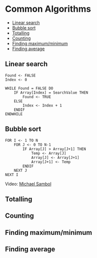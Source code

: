 # Common Algorithms

-   [Linear search](#linear-search)
-   [Bubble sort](#bubble-sort)
-   [Totalling](#totalling)
-   [Counting](#counting)
-   [Finding maximum/minimum](#finding-maximumminimum)
-   [Finding average](#finding-average)

## Linear search

```
Found <- FALSE
Index <- 0

WHILE Found = FALSE DO
    IF Array[Index] = SearchValue THEN
        Found <- TRUE
    ELSE
        Index <- Index + 1
    ENDIF
ENDWHILE
```

## Bubble sort

```
FOR I <- 1 TO N
    FOR J <- 0 TO N-1
        IF Array[J] > Array[J+1] THEN
            Temp <- Array[J]
            Array[J] <- Array[J+1]
            Array[J+1] <- Temp
        ENDIF
    NEXT J
NEXT I
```

Video: [Michael Sambol](https://youtu.be/xli_FI7CuzA?si=Z0B6BmNTOU4hIpx9)

## Totalling

## Counting

## Finding maximum/minimum

## Finding average
